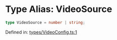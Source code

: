 # Type Alias: VideoSource

```ts
type VideoSource = number | string;
```

Defined in: [types/VideoConfig.ts:1](https://github.com/TheWidlarzGroup/react-native-video-v7/blob/d4046f8eca07df9e2ec69f8007c800ebf23ec7a7/packages/react-native-video/src/core/types/VideoConfig.ts#L1)
